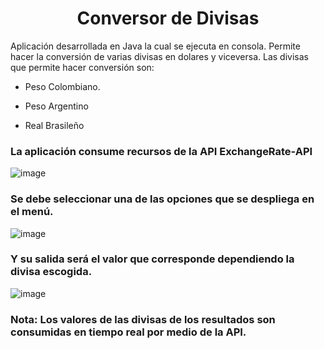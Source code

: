 <h1 align="center"> Conversor de Divisas </h1>
Aplicación desarrollada en Java la cual se ejecuta en consola. Permite hacer la conversión de varias divisas en dolares y viceversa.
Las divisas que permite hacer conversión son: 

- Peso Colombiano.

- Peso Argentino
  
- Real Brasileño

### La aplicación consume recursos de la API ExchangeRate-API

![image](https://github.com/user-attachments/assets/e57427b0-4437-43a8-b7b1-6d19e3d8758f)

### Se debe seleccionar una de las opciones que se despliega en el menú.
![image](https://github.com/user-attachments/assets/35531ab4-a31a-4b80-bc39-0a8185234244)

### Y su salida será el valor que corresponde dependiendo la divisa escogida.

![image](https://github.com/user-attachments/assets/09be437e-60f2-4f67-8767-fcfb3a17be0b)


### Nota: Los valores de las divisas de los resultados son consumidas en tiempo real por medio de la API.

